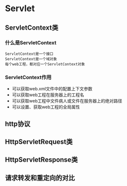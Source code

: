 Servlet
==

## ServletContext类
### 什么是ServletContext
```text
ServletContext是一个接口
ServletContext是一个域对象
每个web工程，都对应一个ServletContext对象
```

### ServletContext作用
* 可以获取web.xml文件中的配置上下文参数
* 可以获取web工程在服务器上的工程名
* 可以获取web工程中文件病人或文件在服务器上的绝对路径
* 可以设置、获取web工程的全局属性



## http协议

## HttpServletRequest类

## HttpServletResponse类

## 请求转发和重定向的对比


